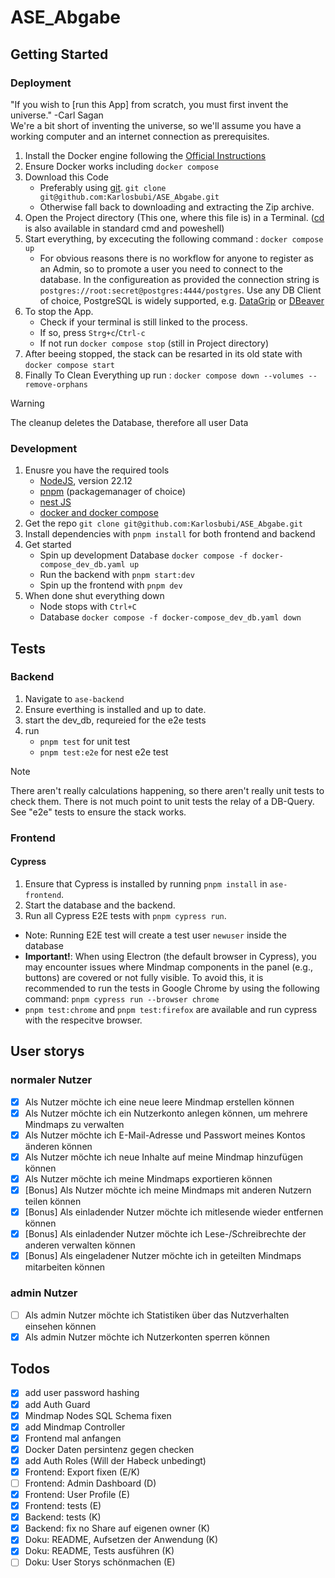 # ASE_Abgabe

## Getting Started

### Deployment

"If you wish to [run this App] from scratch, you must first invent the universe." -Carl Sagan  
We're a bit short of inventing the universe, so we'll assume you have a working computer and an internet connection as prerequisites.

1. Install the Docker engine following the [Official Instructions](https://docs.docker.com/engine/install/)
2. Ensure Docker works including `docker compose`
3. Download this Code
   - Preferably using [git](https://git-scm.com/downloads). `git clone git@github.com:Karlosbubi/ASE_Abgabe.git`
   - Otherwise fall back to downloading and extracting the Zip archive.
4. Open the Project directory (This one, where this file is) in a Terminal. ([cd](https://www.howtoforge.com/linux-cd-command) is also available in standard cmd and poweshell)
5. Start everything, by excecuting the following command : `docker compose up`
   - For obvious reasons there is no workflow for anyone to register as an Admin, so to promote a user you need to connect to the database. In the configureation as provided the connection string is `postgres://root:secret@postgres:4444/postgres`. Use any DB Client of choice, PostgreSQL is widely supported, e.g. [DataGrip](https://www.jetbrains.com/datagrip/) or [DBeaver](https://github.com/dbeaver/dbeaver)
6. To stop the App.
   - Check if your terminal is still linked to the process.
   - If so, press `Strg+c`/`Ctrl-c`
   - If not run `docker compose stop` (still in Project directory)
7. After beeing stopped, the stack can be resarted in its old state with `docker compose start`
8. Finally To Clean Everything up run : `docker compose down --volumes --remove-orphans`
>[!Warning]
>The cleanup deletes the Database, therefore all user Data

### Development

1. Enusre you have the required tools
   - [NodeJS](https://nodejs.org/en/download/package-manager), version 22.12
   - [pnpm](https://pnpm.io/installation) (packagemanager of choice)
   - [nest JS](https://nestjs.com/)
   - [docker and docker compose](https://docs.docker.com/engine/install/)
2. Get the repo `git clone git@github.com:Karlosbubi/ASE_Abgabe.git`
3. Install dependencies with `pnpm install` for both frontend and backend
4. Get started
   - Spin up development Database `docker compose -f docker-compose_dev_db.yaml up`
   - Run the backend with `pnpm start:dev`
   - Spin up the frontend with `pnpm dev`
5. When done shut everything down
   - Node stops with `Ctrl+C`
   - Database `docker compose -f docker-compose_dev_db.yaml down`

## Tests
### Backend
1. Navigate to `ase-backend`
2. Ensure everthing is installed and up to date.
3. start the dev_db, requreied for the e2e tests
4. run
   - `pnpm test` for unit test
   - `pnpm test:e2e` for nest e2e test

> [!NOTE]
> There aren't really calculations happening, so there aren't really unit tests to check them.
> There is not much point to unit tests the relay of a DB-Query. See "e2e" tests to ensure the stack works.


### Frontend
#### Cypress
1. Ensure that Cypress is installed by running `pnpm install` in `ase-frontend`.
2. Start the database and the backend.
3. Run all Cypress E2E tests with `pnpm cypress run`.
- Note: Running E2E test will create a test user `newuser` inside the database
- **Important!**: When using Electron (the default browser in Cypress), you may encounter issues where Mindmap components in the panel (e.g., buttons) are covered or not fully visible. To avoid this, it is recommended to run the tests in Google Chrome by using the following command: `pnpm cypress run --browser chrome`
- `pnpm test:chrome` and `pnpm test:firefox` are available and run cypress with the respecitve browser.

## User storys

### normaler Nutzer

- [x] Als Nutzer möchte ich eine neue leere Mindmap erstellen können
- [x] Als Nutzer möchte ich ein Nutzerkonto anlegen können, um mehrere Mindmaps zu verwalten
- [x] Als Nutzer möchte ich E-Mail-Adresse und Passwort meines Kontos änderen können
- [x] Als Nutzer möchte ich neue Inhalte auf meine Mindmap hinzufügen können
- [x] Als Nutzer möchte ich meine Mindmaps exportieren können
- [x] [Bonus] Als Nutzer möchte ich meine Mindmaps mit anderen Nutzern teilen können
- [x] [Bonus] Als einladender Nutzer möchte ich mitlesende wieder entfernen können
- [x] [Bonus] Als einladender Nutzer möchte ich Lese-/Schreibrechte der anderen verwalten können
- [x] [Bonus] Als eingeladener Nutzer möchte ich in geteilten Mindmaps mitarbeiten können

### admin Nutzer

- [ ] Als admin Nutzer möchte ich Statistiken über das Nutzverhalten einsehen können
- [x] Als admin Nutzer möchte ich Nutzerkonten sperren können

## Todos

- [x] add user password hashing
- [x] add Auth Guard
- [x] Mindmap Nodes SQL Schema fixen
- [x] add Mindmap Controller
- [x] Frontend mal anfangen
- [x] Docker Daten persintenz gegen checken
- [x] add Auth Roles (Will der Habeck unbedingt)
- [x] Frontend: Export fixen (E/K)
- [ ] Frontend: Admin Dashboard (D)
- [x] Frontend: User Profile (E)
- [x] Frontend: tests (E)
- [x] Backend: tests (K)
- [x] Backend: fix no Share auf eigenen owner (K)
- [x] Doku: README, Aufsetzen der Anwendung (K)
- [x] Doku: README, Tests ausführen (K)
- [ ] Doku: User Storys schönmachen (E)
